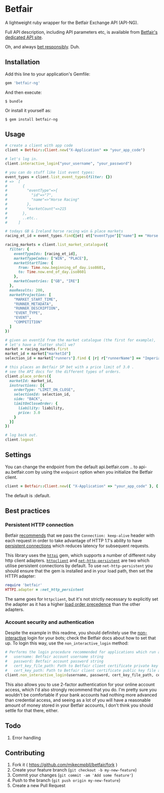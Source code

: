 # Betfair

A lightweight ruby wrapper for the Betfair Exchange API (API-NG).

Full API description, including API parameters etc, is available from [Betfair's dedicated API site](https://api.developer.betfair.com/services/webapps/docs/x/G4AS).

Oh, and always [bet responsibly](http://responsiblegambling.betfair.com/). Duh.

## Installation

Add this line to your application's Gemfile:

```ruby
gem 'betfair-ng'
```

And then execute:

    $ bundle
    
Or install it yourself as:

    $ gem install betfair-ng

## Usage

```ruby
# create a client with app code
client = Betfair::Client.new("X-Application" => "your_app_code")

# let's log in.
client.interactive_login("your_username", "your_password")

# you can do stuff like list event types:
event_types = client.list_event_types(filter: {})
# =>  [
#       {
#         "eventType"=>{
#           "id"=>"7",
#           "name"=>"Horse Racing"
#         },
#         "marketCount"=>215
#       },
#       ..etc..
#     ]

# todays GB & Ireland horse racing win & place markets
racing_et_id = event_types.find{|et| et["eventType"]["name"] == "Horse Racing"}["eventType"]["id"]

racing_markets = client.list_market_catalogue({
  filter: {
    eventTypeIds: [racing_et_id],
    marketTypeCodes: ["WIN", "PLACE"],
    marketStartTime: {
      from: Time.now.beginning_of_day.iso8601,
      to: Time.now.end_of_day.iso8601
    },
    marketCountries: ["GB", "IRE"]
  },
  maxResults: 200,
  marketProjection: [
    "MARKET_START_TIME",
    "RUNNER_METADATA",
    "RUNNER_DESCRIPTION",
    "EVENT_TYPE",
    "EVENT",
    "COMPETITION"
  ]
})

# given an eventId from the market catalogue (the first for example),
# let's have a flutter shall we?
market = racing_markets.first
market_id = market["marketId"]
selection_id = market["runners"].find { |r| r["runnerName"] == "Imperial Commander" }["selectionId"]

# this places an Betfair SP bet with a price limit of 3.0 .
# see the API docs for the different types of orders.
client.place_orders({
  marketId: market_id,
  instructions: [{
    orderType: "LIMIT_ON_CLOSE",
    selectionId: selection_id,
    side: "BACK",
    limitOnCloseOrder: {
      liability: liability,
      price: 3.0
    }
  }]
})

# log back out.
client.logout
```

## Settings

You can change the endpoint from the default api.betfair.com .. to api-au.betfair.com by using the `endpoint` option when you initialize the Betfair client.

```ruby
client = Betfair::Client.new({ "X-Application" => "your_app_code" }, { endpoint: :aus })
```

The default is :default.

## Best practices

### Persistent HTTP connection

Betfair [recommends](https://api.developer.betfair.com/services/webapps/docs/x/VAJL) that we pass the `Connection: keep-alive` header with each request in order to take advantage of HTTP 1.1's ability to have [persistent connections](https://en.wikipedia.org/wiki/HTTP_persistent_connection) which reduces latency for subsequent requests.

This library uses the [`httpi`](https://github.com/savonrb/httpi) gem, which supports a number of different ruby http client adapters. [`httpclient`](https://github.com/nahi/httpclient) and [`net-http-persistent`](https://github.com/drbrain/net-http-persistent) are two which utilise persistent connections by default. To use `net-http-persistent` you should ensure that the gem is installed and in your load path, then set the HTTPI adapter:

```ruby
require 'betfair'
HTTPI.adapter = :net_http_persistent
```

The same goes for `httpclient`, but it's not strictly necessary to explicitly set the adapter as it has a higher [load order precedence](https://github.com/savonrb/httpi/blob/master/lib/httpi/adapter.rb#L16) than the other adapters.

### Account security and authentication

Despite the example in this readme, you should definitely use the [non-interactive](https://api.developer.betfair.com/services/webapps/docs/x/J4Q6) login for your bots; check the Betfair docs about how to set that up. To login this way, use the `non_interactive_login` method:

```ruby
# Performs the login procedure recommended for applications which run autonomously
#   username: Betfair account username string
#   password: Betfair account password string
#   cert_key_file_path: Path to Betfair client certificate private key file
#   cert_key_path: Path to Betfair client certificate public key file associated with Betfair account
client.non_interactive_login(username, password, cert_key_file_path, cert_file_path)
```

This also allows you to use 2-factor authentication for your online account access, which I'd also strongly recommend that you do. I'm pretty sure you wouldn't be comfortable if your bank accounts had nothing more advanced than credential access, and seeing as a lot of you will have a reasonable amount of money stored in your Betfair accounts, I don't think you should settle for that there, either.

## Todo

1. Error handling

## Contributing

1. Fork it ( https://github.com/mikecmpbll/betfair/fork )
2. Create your feature branch (`git checkout -b my-new-feature`)
3. Commit your changes (`git commit -am 'Add some feature'`)
4. Push to the branch (`git push origin my-new-feature`)
5. Create a new Pull Request
